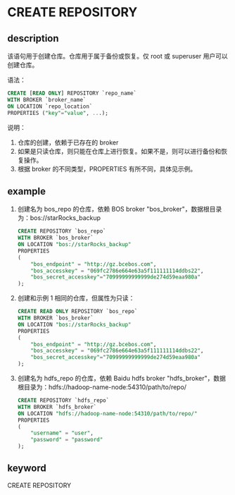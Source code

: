 # CREATE REPOSITORY

## description

该语句用于创建仓库。仓库用于属于备份或恢复。仅 root 或 superuser 用户可以创建仓库。

语法：

```sql
CREATE [READ ONLY] REPOSITORY `repo_name`
WITH BROKER `broker_name`
ON LOCATION `repo_location`
PROPERTIES ("key"="value", ...);
```

说明：

1. 仓库的创建，依赖于已存在的 broker
2. 如果是只读仓库，则只能在仓库上进行恢复。如果不是，则可以进行备份和恢复操作。
3. 根据 broker 的不同类型，PROPERTIES 有所不同，具体见示例。

## example

1. 创建名为 bos_repo 的仓库，依赖 BOS broker "bos_broker"，数据根目录为：bos://starRocks_backup

    ```sql
    CREATE REPOSITORY `bos_repo`
    WITH BROKER `bos_broker`
    ON LOCATION "bos://starRocks_backup"
    PROPERTIES
    (
        "bos_endpoint" = "http://gz.bcebos.com",
        "bos_accesskey" = "069fc2786e664e63a5f111111114ddbs22",
        "bos_secret_accesskey"="70999999999999de274d59eaa980a"
    );
    ```

2. 创建和示例 1 相同的仓库，但属性为只读：

    ```sql
    CREATE READ ONLY REPOSITORY `bos_repo`
    WITH BROKER `bos_broker`
    ON LOCATION "bos://starRocks_backup"
    PROPERTIES
    (
        "bos_endpoint" = "http://gz.bcebos.com",
        "bos_accesskey" = "069fc2786e664e63a5f111111114ddbs22",
        "bos_secret_accesskey"="70999999999999de274d59eaa980a"
    );
    ```

3. 创建名为 hdfs_repo 的仓库，依赖 Baidu hdfs broker "hdfs_broker"，数据根目录为：hdfs://hadoop-name-node:54310/path/to/repo/

    ```sql
    CREATE REPOSITORY `hdfs_repo`
    WITH BROKER `hdfs_broker`
    ON LOCATION "hdfs://hadoop-name-node:54310/path/to/repo/"
    PROPERTIES
    (
        "username" = "user",
        "password" = "password"
    );
    ```

## keyword

CREATE REPOSITORY
